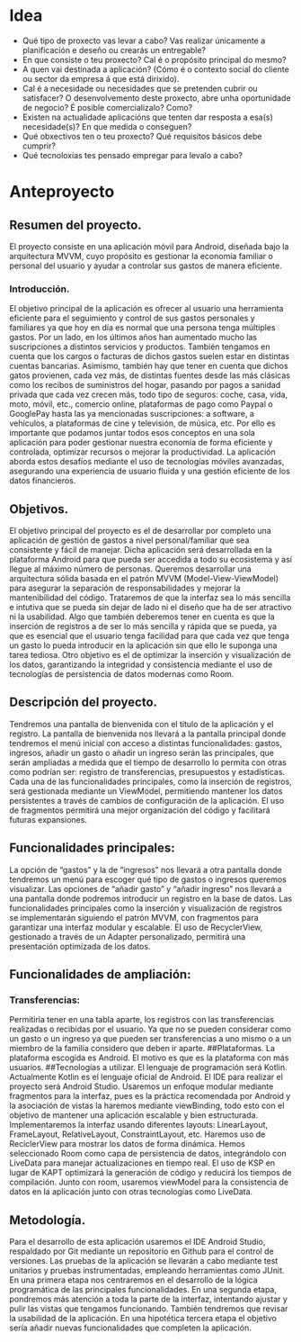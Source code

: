 # Idea

* Qué tipo de proxecto vas levar a cabo? Vas realizar únicamente a planificación e deseño ou crearás un entregable?
* En que consiste o teu proxecto? Cal é o propósito principal do mesmo?
* A quen vai destinada a aplicación? (Cómo é o contexto social do cliente ou sector da empresa á que está dirixido). 
* Cal é a necesidade ou necesidades que se pretenden cubrir ou satisfacer? O desenvolvemento deste proxecto, abre unha oportunidade de negocio? É posible comercializalo? Como?
* Existen na actualidade aplicacións que tenten dar resposta a esa(s) necesidade(s)? En que medida o conseguen? 
* Qué obxectivos ten o teu proxecto? Qué requisitos básicos debe cumprir?
* Qué tecnoloxías tes pensado empregar para levalo a cabo?

# Anteproyecto
## Resumen del proyecto.
El proyecto consiste en una aplicación móvil para Android, diseñada bajo la
arquitectura MVVM, cuyo propósito es gestionar la economía familiar o
personal del usuario y ayudar a controlar sus gastos de manera eficiente.
### Introducción.
El objetivo principal de la aplicación es ofrecer al usuario una herramienta
eficiente para el seguimiento y control de sus gastos personales y familiares ya
que hoy en día es normal que una persona tenga múltiples gastos. Por un lado,
en los últimos años han aumentado mucho las suscripciones a distintos
servicios y productos. También tengamos en cuenta que los cargos o facturas
de dichos gastos suelen estar en distintas cuentas bancarias. Asimismo,
también hay que tener en cuenta que dichos gatos provienen, cada vez más,
de distintas fuentes desde las más clásicas como los recibos de suministros del
hogar, pasando por pagos a sanidad privada que cada vez crecen más, todo
tipo de seguros: coche, casa, vida, moto, móvil, etc., comercio online,
plataformas de pago como Paypal o GooglePay hasta las ya mencionadas
suscripciones: a software, a vehículos, a plataformas de cine y televisión, de
música, etc. Por ello es importante que podamos juntar todos esos conceptos
en una sola aplicación para poder gestionar nuestra economía de forma
eficiente y controlada, optimizar recursos o mejorar la productividad.
La aplicación aborda estos desafíos mediante el uso de tecnologías móviles
avanzadas, asegurando una experiencia de usuario fluida y una gestión
eficiente de los datos financieros.
## Objetivos.
El objetivo principal del proyecto es el de desarrollar por completo una
aplicación de gestión de gastos a nivel personal/familiar que sea consistente y
fácil de manejar. Dicha aplicación será desarrollada en la plataforma Android
para que pueda ser accedida a todo su ecosistema y así llegue al máximo
número de personas.
Queremos desarrollar una arquitectura sólida basada en el patrón MVVM
(Model-View-ViewModel) para asegurar la separación de responsabilidades y
mejorar la mantenibilidad del código.
Trataremos de que la interfaz sea lo más sencilla e intutiva que se pueda sin
dejar de lado ni el diseño que ha de ser atractivo ni la usabilidad.
Algo que también deberemos tener en cuenta es que la inserción de registros a
de ser lo más sencilla y rápida que se pueda, ya que es esencial que el usuario
tenga facilidad para que cada vez que tenga un gasto lo pueda introducir en la
aplicación sin que ello le suponga una tarea tediosa.
Otro objetivo es el de optimizar la inserción y visualización de los datos,
garantizando la integridad y consistencia mediante el uso de tecnologías de
persistencia de datos modernas como Room.
## Descripción del proyecto.
Tendremos una pantalla de bienvenida con el título de la aplicación y el
registro.
La pantalla de bienvenida nos llevará a la pantalla principal donde tendremos el
menú inicial con acceso a distintas funcionalidades: gastos, ingresos, añadir un
gasto o añadir un ingreso serán las principales, que serán ampliadas a medida
que el tiempo de desarrollo lo permita con otras como podrían ser: registro de
transferencias, presupuestos y estadísticas.
Cada una de las funcionalidades principales, como la inserción de registros,
será gestionada mediante un ViewModel, permitiendo mantener los datos
persistentes a través de cambios de configuración de la aplicación. El uso de
fragmentos permitirá una mejor organización del código y facilitará futuras
expansiones.
## Funcionalidades principales:
La opción de “gastos” y la de “ingresos” nos llevará a otra pantalla donde
tendremos un menú para escoger qué tipo de gastos o ingresos queremos
visualizar.
Las opciones de “añadir gasto” y “añadir ingreso” nos llevará a una pantalla
donde podremos introducir un registro en la base de datos.
Las funcionalidades principales como la inserción y visualización de registros
se implementarán siguiendo el patrón MVVM, con fragmentos para garantizar
una interfaz modular y escalable. El uso de RecyclerView, gestionado a través
de un Adapter personalizado, permitirá una presentación optimizada de los
datos.
## Funcionalidades de ampliación:
### Transferencias:
Permitiría tener en una tabla aparte, los registros con las
transferencias realizadas o recibidas por el usuario. Ya que no se pueden
considerar como un gasto o un ingreso ya que pueden ser transferencias a uno
mismo o a un miembro de la familia considero que deben ir aparte.
##Plataformas.
La plataforma escogida es Android. El motivo es que es la plataforma con más
usuarios.
##Tecnologías a utilizar.
El lenguaje de programación será Kotlin. Actualmente Kotlin es el lenguaje
oficial de Android.
El IDE para realizar el proyecto será Android Studio.
Usaremos un enfoque modular mediante fragmentos para la interfaz, pues es la
práctica recomendada por Android y la asociación de vistas la haremos
mediante viewBinding, todo esto con el objetivo de mantener una aplicación
escalable y bien estructurada.
Implementaremos la interfaz usando diferentes layouts: LinearLayout,
FrameLayout, RelativeLayout, ConstraintLayout, etc.
Haremos uso de ReciclerView para mostrar los datos de forma dinámica.
Hemos seleccionado Room como capa de persistencia de datos, integrándolo
con LiveData para manejar actualizaciones en tiempo real. El uso de KSP en
lugar de KAPT optimizará la generación de código y reducirá los tiempos de
compilación. Junto con room, usaremos viewModel para la consistencia de
datos en la aplicación junto con otras tecnologías como LiveData.
## Metodología.
Para el desarrollo de esta aplicación usaremos el IDE Android Studio,
respaldado por Git mediante un repositorio en Github para el control de
versiones.
Las pruebas de la aplicación se llevarán a cabo mediante test unitarios y
pruebas instrumentadas, empleando herramientas como JUnit.
En una primera etapa nos centraremos en el desarrollo de la lógica
programática de las principales funcionalidades.
En una segunda etapa, pondremos más atención a toda la parte de la interfaz,
intentando ajustar y pulir las vistas que tengamos funcionando. También
tendremos que revisar la usabilidad de la aplicación.
En una hipotética tercera etapa el objetivo sería añadir nuevas funcionalidades
que completen la aplicación.